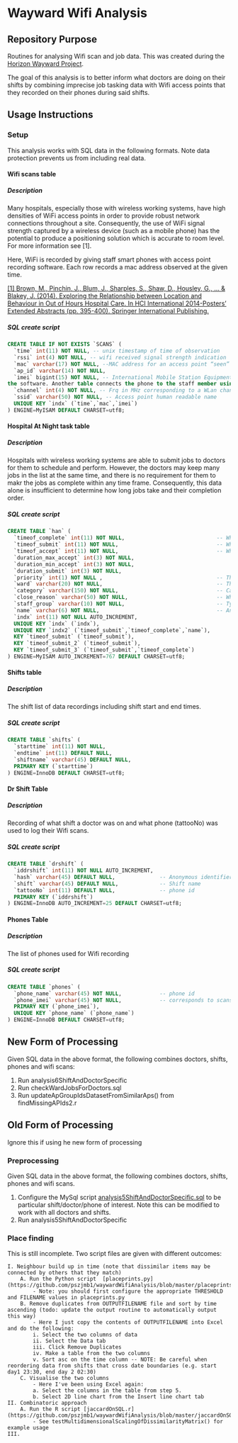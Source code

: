 Wayward Wifi Analysis
=====================

Repository Purpose
------------------
Routines for analysing Wifi scan and job data. This was created during the [Horizon Wayward Project](http://www.horizon.ac.uk/Current-Projects/wayward).

The goal of this analysis is to better inform what doctors are doing on their shifts by combining imprecise job tasking data with Wifi access points that they recorded on their phones during said shifts. 

Usage Instructions
------------------
### Setup
This analysis works with SQL data in the following formats. Note data protection prevents us from including real data.

#### Wifi scans table
##### Description
Many hospitals, especially those with wireless working systems, have high densities of WiFi access points in order to provide robust network connections throughout a site. Consequently, the use of WiFi signal strength captured by a wireless device (such as a mobile phone) has the potential to produce a positioning solution which is accurate to room level. For more information see [1].

Here, WiFi is recorded by giving staff smart phones with access point recording software. Each row records a mac address observed at the given time.

[[1] Brown, M., Pinchin, J., Blum, J., Sharples, S., Shaw, D., Housley, G., ... & Blakey, J. (2014). Exploring the Relationship between Location and Behaviour in Out of Hours Hospital Care. In HCI International 2014-Posters’ Extended Abstracts (pp. 395-400). Springer International Publishing.](http://link.springer.com/chapter/10.1007/978-3-319-07854-0_69)

##### SQL create script
```SQL
CREATE TABLE IF NOT EXISTS `SCANS` (
  `time` int(11) NOT NULL, -- unix timestamp of time of observation
  `rssi` int(4) NOT NULL, -- wifi received signal strength indication
  `mac` varchar(17) NOT NULL, --MAC address for an access point “seen” at the given time
  `ap_id` varchar(14) NOT NULL,
  `imei` bigint(15) NOT NULL, -- International Mobile Station Equipment Identity for the smartphone running
the software. Another table connects the phone to the staff member using it.
  `channel` int(4) NOT NULL, -- Frq in MHz corresponding to a WLan channel
  `ssid` varchar(50) NOT NULL, -- Access point human readable name
  UNIQUE KEY `indx` (`time`,`mac`,`imei`)
) ENGINE=MyISAM DEFAULT CHARSET=utf8;
```

#### Hospital At Night task table
##### Description
Hospitals with wireless working systems are able to submit jobs to doctors for them to schedule and perform. However, the doctors may keep many jobs in the list at the same time, and there is no requirement for them to makr the jobs as complete within any time frame. Consequently, this data alone is insufficient to determine how long jobs take and their completion order.

##### SQL create script
```SQL
CREATE TABLE `han` (
  `timeof_complete` int(11) NOT NULL,                             -- When the doctor marks the job as complete
  `timeof_submit` int(11) NOT NULL,                               -- When a job is submitted to a doctor
  `timeof_accept` int(11) NOT NULL,                               -- When the doctor has accepted to do the submitted job
  `duration_max_accept` int(3) NOT NULL,
  `duration_min_accept` int(3) NOT NULL,
  `duration_submit` int(3) NOT NULL,
  `priority` int(1) NOT NULL ,                                    -- The importance of a job
  `ward` varchar(20) NOT NULL,                                    -- The hospital ward that the job takes place on 
  `category` varchar(150) NOT NULL,                               -- Category of job
  `close_reason` varchar(50) NOT NULL,                            -- Why the doctor closed the job
  `staff_group` varchar(10) NOT NULL,                             -- Type of doctor performing the job
  `name` varchar(6) NOT NULL,                                     -- Anonymous identifier of the doctor
  `indx` int(11) NOT NULL AUTO_INCREMENT,
  UNIQUE KEY `indx` (`indx`),
  UNIQUE KEY `indx2` (`timeof_submit`,`timeof_complete`,`name`),
  KEY `timeof_submit` (`timeof_submit`),
  KEY `timeof_submit_2` (`timeof_submit`),
  KEY `timeof_submit_3` (`timeof_submit`,`timeof_complete`)
) ENGINE=MyISAM AUTO_INCREMENT=767 DEFAULT CHARSET=utf8;
```
#### Shifts table
##### Description
The shift list of data recordings including shift start and end times.

##### SQL create script
```SQL
CREATE TABLE `shifts` (
  `starttime` int(11) NOT NULL,
  `endtime` int(11) DEFAULT NULL,
  `shiftname` varchar(45) DEFAULT NULL,
  PRIMARY KEY (`starttime`)
) ENGINE=InnoDB DEFAULT CHARSET=utf8;
```
#### Dr Shift Table
##### Description
Recording of what shift a doctor was on and what phone (tattooNo) was used to log their Wifi scans.
##### SQL create script
```SQL
CREATE TABLE `drshift` (
  `iddrshift` int(11) NOT NULL AUTO_INCREMENT,
  `hash` varchar(45) DEFAULT NULL,              -- Anonymous identifier of the doctor
  `shift` varchar(45) DEFAULT NULL,             -- Shift name
  `tattooNo` int(11) DEFAULT NULL,              -- phone id
  PRIMARY KEY (`iddrshift`)
) ENGINE=InnoDB AUTO_INCREMENT=25 DEFAULT CHARSET=utf8;
```
#### Phones Table
##### Description
The list of phones used for Wifi recording
##### SQL create script
```SQL
CREATE TABLE `phones` (
  `phone_name` varchar(45) NOT NULL,            -- phone id
  `phone_imei` varchar(45) NOT NULL,            -- corresponds to scans.imei
  PRIMARY KEY (`phone_imei`),
  UNIQUE KEY `phone_name` (`phone_name`)
) ENGINE=InnoDB DEFAULT CHARSET=utf8;
```
## New Form of Processing
Given SQL data in the above format, the following combines doctors, shifts, phones and wifi scans:

1. Run analysis6ShiftAndDoctorSpecific 
2. Run checkWardJobsForDoctors.sql
3. Run updateApGroupIdsDatasetFromSimilarAps() from findMissingAPIds2.r

## Old Form of Processing
Ignore this if using he new form of processing
### Preprocessing
Given SQL data in the above format, the following combines doctors, shifts, phones and wifi scans.

1. Configure the MySql script [analysis5ShiftAndDoctorSpecific.sql](https://github.com/pszjmb1/waywardWifiAnalysis/blob/master/analysis5ShiftAndDoctorSpecific.sql) to be particular shift/doctor/phone of interest. Note this can be modified to work with all doctors and shifts.
2. Run analysis5ShiftAndDoctorSpecific

### Place finding
This is still incomplete. Two script files are given with different outcomes:

	I. Neighbour build up in time (note that dissimilar items may be connected by others that they match)
		A. Run the Python script  [placeprints.py](https://github.com/pszjmb1/waywardWifiAnalysis/blob/master/placeprints.py)
			- Note: you should first configure the appropriate THRESHOLD and FILENAME values in placeprints.py
		B. Remove duplicates from OUTPUTFILENAME file and sort by time ascending (todo: update the output routine to automatically output this way)
			- Here I just copy the contents of OUTPUTFILENAME into Excel and do the following:
			i. Select the two columns of data
			ii. Select the Data tab
			iii. Click Remove Duplicates
			iv. Make a table from the two columns
			v. Sort asc on the time column -- NOTE: Be careful when reordering data from shifts that cross date boundaries (e.g. start day1 23:30, end day 2 02:30)
		C. Visualise the two columns
			- Here I've been using Excel again:
			a. Select the columns in the table from step 5.
			b. Select 2D line chart from the Insert line chart tab
	II. Combinatoric approach
		A. Run the R script [jaccardOnSQL.r](https://github.com/pszjmb1/waywardWifiAnalysis/blob/master/jaccardOnSQL.r)
			- See testMultidimensionalScalingOfDissimilarityMatrix() for example usage
	III. 
